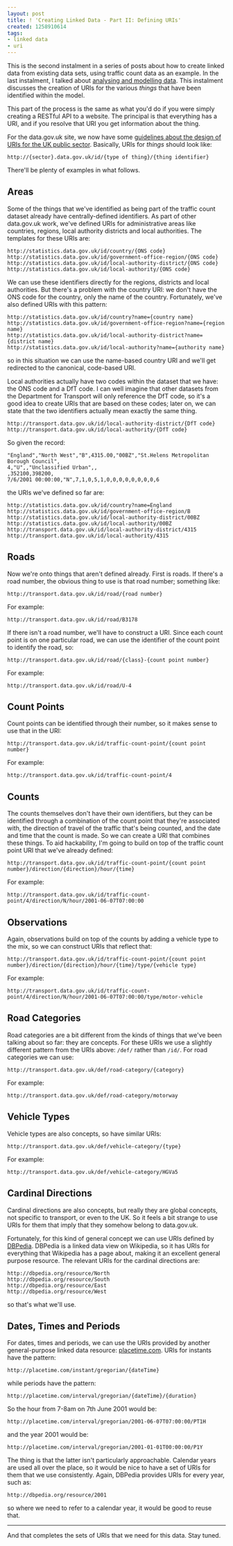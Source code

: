 ```yaml
---
layout: post
title: ! 'Creating Linked Data - Part II: Defining URIs'
created: 1258910614
tags:
- linked data
- uri
---
```

This is the second instalment in a series of posts about how to create linked data from existing data sets, using traffic count data as an example. In the last instalment, I talked about [analysing and modelling data](http://www.jenitennison.com/blog/node/135). This instalment discusses the creation of URIs for the various *things* that have been identified within the model.

This part of the process is the same as what you'd do if you were simply creating a RESTful API to a website. The principal is that everything has a URI, and if you resolve that URI you get information about the thing.

<!--break-->

For the data.gov.uk site, we now have some [guidelines about the design of URIs for the UK public sector](http://www.cabinetoffice.gov.uk/media/308995/public_sector_uri.pdf). Basically, URIs for *things* should look like:

    http://{sector}.data.gov.uk/id/{type of thing}/{thing identifier}

There'll be plenty of examples in what follows.

## Areas ##

Some of the things that we've identified as being part of the traffic count dataset already have centrally-defined identifiers. As part of other data.gov.uk work, we've defined URIs for administrative areas like countries, regions, local authority districts and local authorities. The templates for these URIs are:

    http://statistics.data.gov.uk/id/country/{ONS code}
    http://statistics.data.gov.uk/id/government-office-region/{ONS code}
    http://statistics.data.gov.uk/id/local-authority-district/{ONS code}
    http://statistics.data.gov.uk/id/local-authority/{ONS code}

We can use these identifiers directly for the regions, districts and local authorities. But there's a problem with the country URI: we don't have the ONS code for the country, only the name of the country. Fortunately, we've also defined URIs with this pattern:

    http://statistics.data.gov.uk/id/country?name={country name}
    http://statistics.data.gov.uk/id/government-office-region?name={region name}
    http://statistics.data.gov.uk/id/local-authority-district?name={district name}
    http://statistics.data.gov.uk/id/local-authority?name={authority name}

so in this situation we can use the name-based country URI and we'll get redirected to the canonical, code-based URI.

Local authorities actually have two codes within the dataset that we have: the ONS code and a DfT code. I can well imagine that other datasets from the Department for Transport will only reference the DfT code, so it's a good idea to create URIs that are based on these codes; later on, we can state that the two identifiers actually mean exactly the same thing.

    http://transport.data.gov.uk/id/local-authority-district/{DfT code}
    http://transport.data.gov.uk/id/local-authority/{DfT code}

So given the record:

    "England","North West","B",4315.00,"00BZ","St.Helens Metropolitan Borough Council",
    4,"U",,"Unclassified Urban",,
    ,352100,398200,
    7/6/2001 00:00:00,"N",7,1,0,5,1,0,0,0,0,0,0,0,0,6

the URIs we've defined so far are:

    http://statistics.data.gov.uk/id/country?name=England
    http://statistics.data.gov.uk/id/government-office-region/B
    http://statistics.data.gov.uk/id/local-authority-district/00BZ
    http://statistics.data.gov.uk/id/local-authority/00BZ
    http://transport.data.gov.uk/id/local-authority-district/4315
    http://transport.data.gov.uk/id/local-authority/4315

## Roads ##

Now we're onto things that aren't defined already. First is roads. If there's a road number, the obvious thing to use is that road number; something like:

    http://transport.data.gov.uk/id/road/{road number}

For example:

    http://transport.data.gov.uk/id/road/B3178

If there isn't a road number, we'll have to construct a URI. Since each count point is on one particular road, we can use the identifier of the count point to identify the road, so:

    http://transport.data.gov.uk/id/road/{class}-{count point number}

For example:

    http://transport.data.gov.uk/id/road/U-4

## Count Points ##

Count points can be identified through their number, so it makes sense to use that in the URI:

    http://transport.data.gov.uk/id/traffic-count-point/{count point number}

For example:

    http://transport.data.gov.uk/id/traffic-count-point/4

## Counts ##

The counts themselves don't have their own identifiers, but they can be identified through a combination of the count point that they're associated with, the direction of travel of the traffic that's being counted, and the date and time that the count is made. So we can create a URI that combines these things. To aid hackability, I'm going to build on top of the traffic count point URI that we've already defined:

    http://transport.data.gov.uk/id/traffic-count-point/{count point number}/direction/{direction}/hour/{time}

For example:

    http://transport.data.gov.uk/id/traffic-count-point/4/direction/N/hour/2001-06-07T07:00:00

## Observations ##

Again, observations build on top of the counts by adding a vehicle type to the mix, so we can construct URIs that reflect that:

    http://transport.data.gov.uk/id/traffic-count-point/{count point number}/direction/{direction}/hour/{time}/type/{vehicle type}

For example:

    http://transport.data.gov.uk/id/traffic-count-point/4/direction/N/hour/2001-06-07T07:00:00/type/motor-vehicle

## Road Categories ##

Road categories are a bit different from the kinds of things that we've been talking about so far: they are concepts. For these URIs we use a slightly different pattern from the URIs above: `/def/` rather than `/id/`. For road categories we can use:

    http://transport.data.gov.uk/def/road-category/{category}

For example:

    http://transport.data.gov.uk/def/road-category/motorway

## Vehicle Types ##

Vehicle types are also concepts, so have similar URIs:

    http://transport.data.gov.uk/def/vehicle-category/{type}

For example:

    http://transport.data.gov.uk/def/vehicle-category/HGVa5

## Cardinal Directions ##

Cardinal directions are also concepts, but really they are global concepts, not specific to transport, or even to the UK. So it feels a bit strange to use URIs for them that imply that they somehow belong to data.gov.uk.

Fortunately, for this kind of general concept we can use URIs defined by [DBPedia](http://dbpedia.org). DBPedia is a linked data view on Wikipedia, so it has URIs for everything that Wikipedia has a page about, making it an excellent general purpose resource. The relevant URIs for the cardinal directions are:

    http://dbpedia.org/resource/North
    http://dbpedia.org/resource/South
    http://dbpedia.org/resource/East
    http://dbpedia.org/resource/West

so that's what we'll use.

## Dates, Times and Periods ##

For dates, times and periods, we can use the URIs provided by another general-purpose linked data resource: [placetime.com](http://www.placetime.com/). URIs for instants have the pattern:

    http://placetime.com/instant/gregorian/{dateTime}

while periods have the pattern:

    http://placetime.com/interval/gregorian/{dateTime}/{duration}

So the hour from 7-8am on 7th June 2001 would be:

    http://placetime.com/interval/gregorian/2001-06-07T07:00:00/PT1H

and the year 2001 would be:

    http://placetime.com/interval/gregorian/2001-01-01T00:00:00/P1Y

The thing is that the latter isn't particularly approachable. Calendar years are used all over the place, so it would be nice to have a set of URIs for them that we use consistently. Again, DBPedia provides URIs for every year, such as:

    http://dbpedia.org/resource/2001

so where we need to refer to a calendar year, it would be good to reuse that.

---

And that completes the sets of URIs that we need for this data. Stay tuned.
